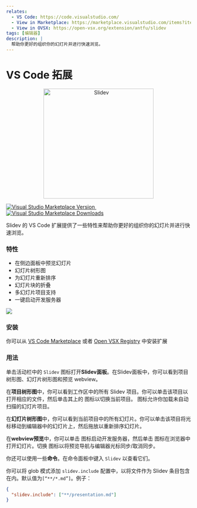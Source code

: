 ```yaml
---
relates:
  - VS Code: https://code.visualstudio.com/
  - View in Marketplace: https://marketplace.visualstudio.com/items?itemName=antfu.slidev
  - View in OVSX: https://open-vsx.org/extension/antfu/slidev
tags: [编辑器]
description: |
  帮助你更好的组织你的幻灯片并进行快速浏览。
---
```


# VS Code 拓展

<p align="center">
    <a href="https://github.com/slidevjs/slidev" target="_blank">
        <img src="https://cdn.jsdelivr.net/gh/slidevjs/slidev/assets/logo-for-vscode.png" alt="Slidev" width="300" />
    </a>
</p>

<a href="https://marketplace.visualstudio.com/items?itemName=antfu.slidev" target="__blank">
  <img inline src="https://img.shields.io/visual-studio-marketplace/v/antfu.slidev.svg?color=4EC5D4&amp;label=VS%20Code%20Marketplace&logo=visual-studio-code" alt="Visual Studio Marketplace Version" />
</a> &nbsp;
<a href="https://marketplace.visualstudio.com/items?itemName=antfu.slidev" target="__blank">
  <img inline src="https://img.shields.io/visual-studio-marketplace/d/antfu.slidev.svg?color=2B90B6" alt="Visual Studio Marketplace Downloads" />
</a>

Slidev 的 VS Code 扩展提供了一些特性来帮助你更好的组织你的幻灯片并进行快速浏览。

### 特性

- 在侧边面板中预览幻灯片
- 幻灯片树形图
- 为幻灯片重新排序
- 幻灯片块的折叠
- 多幻灯片项目支持
- 一键启动开发服务器

![](https://github.com/slidevjs/slidev/assets/63178754/2c9ba01a-d21f-4b33-b6b6-4e249873f865)

<TheTweet id="1395333405345148930" />

<TheTweet id="1789684139152810151" />

### 安装

你可以从 [VS Code Marketplace](https://marketplace.visualstudio.com/items?itemName=antfu.slidev) 或者 [Open VSX Registry](https://open-vsx.org/extension/antfu/slidev) 中安装扩展

### 用法

单击活动栏中的 `Slidev` 图标打开**Slidev面板**。在Slidev面板中，你可以看到项目树形图、幻灯片树形图和预览 webview。

在**项目树形图**中，你可以看到工作区中的所有 Slidev 项目。你可以单击该项目以打开相应的文件，然后单击其上的 <codicon-eye/> 图标以切换当前项目。<codicon-add/> 图标允许你加载未自动扫描的幻灯片项目。

在**幻灯片树形图**中，你可以看到当前项目中的所有幻灯片。你可以单击该项目将光标移动到编辑器中的幻灯片上，然后拖放以重新排序幻灯片。

在**webview预览**中，你可以单击 <codicon-run-all/> 图标启动开发服务器，然后单击 <codico-globe/> 图标在浏览器中打开幻灯片。切换 <codicon-lock/> 图标以将预览导航与编辑器光标同步/取消同步。

你还可以使用一些**命令**。在命令面板中键入 `Slidev` 以查看它们。

你可以将 glob 模式添加 `slidev.include` 配置中，以将文件作为 Slidev 条目包含在内。默认值为`[“**/*.md”]`。例子：

```json
{
  "slidev.include": ["**/presentation.md"]
}
```
